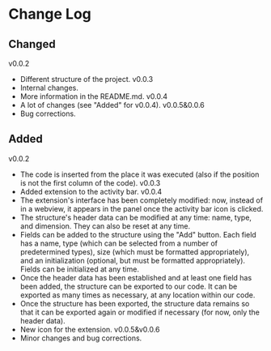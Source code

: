# Change Log

## Changed
v0.0.2
- Different structure of the project.
v0.0.3
- Internal changes.
- More information in the README.md.
v0.0.4
- A lot of changes (see "Added" for v0.0.4).
v0.0.5&0.0.6
- Bug corrections.

## Added
v0.0.2
- The code is inserted from the place it was executed (also if the position is not the first column of the code).
v0.0.3
- Added extension to the activity bar.
v0.0.4
- The extension's interface has been completely modified: now, instead of in a webview, it appears in the panel once the activity bar icon is clicked.
- The structure's header data can be modified at any time: name, type, and dimension. They can also be reset at any time.
- Fields can be added to the structure using the "Add" button. Each field has a name, type (which can be selected from a number of predetermined types), size (which must be formatted appropriately), and an initialization (optional, but must be formatted appropriately). Fields can be initialized at any time.
- Once the header data has been established and at least one field has been added, the structure can be exported to our code. It can be exported as many times as necessary, at any location within our code.
- Once the structure has been exported, the structure data remains so that it can be exported again or modified if necessary (for now, only the header data).
- New icon for the extension.
v0.0.5&v0.0.6
- Minor changes and bug corrections.
